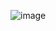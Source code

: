 ![image](https://github.com/iamlazyeveryday/test-form/assets/90416996/3cf4e7a9-7662-4bdd-8ffb-a006e2ca9993)

